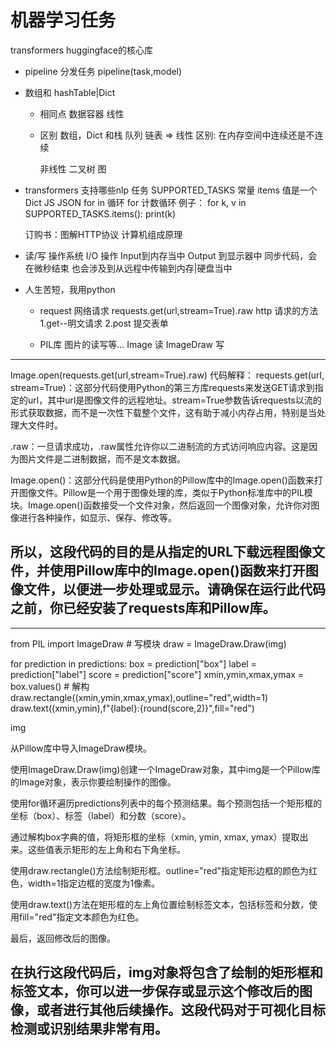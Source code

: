 # 机器学习任务
transformers huggingface的核心库
- pipeline 分发任务
    pipeline(task,model)

- 数组和 hashTable|Dict
    - 相同点
        数据容器 线性 
    - 区别
        数组，Dict 和栈 队列 链表  => 线性    区别: 在内存空间中连续还是不连续 
        
        非线性 二叉树 图

- transformers 支持哪些nlp 任务
    SUPPORTED_TASKS 常量
    items 值是一个Dict JS JSON
    for   in   循环    for 计数循环
    例子：
      for k, v in SUPPORTED_TASKS.items():
        print(k)

    订购书：图解HTTP协议
        计算机组成原理

- 读/写  操作系统 I/O 操作 Input到内存当中
  Output 到显示器中
      同步代码，会在微秒结束 也会涉及到从远程中传输到内存|硬盘当中
    
- 人生苦短，我用python
  - request 网络请求
  requests.get(url,stream=True).raw
  http 请求的方法 
  1.get--明文请求
  2.post 提交表单

  - PIL库 图片的读写等...
    Image  读
    ImageDraw  写
     




------------------------------------------------------------------------------------------------------------------------
Image.open(requests.get(url,stream=True).raw)
  代码解释：
  requests.get(url, stream=True)：这部分代码使用Python的第三方库requests来发送GET请求到指定的url，其中url是图像文件的远程地址。stream=True参数告诉requests以流的形式获取数据，而不是一次性下载整个文件，这有助于减小内存占用，特别是当处理大文件时。

  .raw：一旦请求成功，.raw属性允许你以二进制流的方式访问响应内容。这是因为图片文件是二进制数据，而不是文本数据。

  Image.open()：这部分代码是使用Python的Pillow库中的Image.open()函数来打开图像文件。Pillow是一个用于图像处理的库，类似于Python标准库中的PIL模块。Image.open()函数接受一个文件对象，然后返回一个图像对象，允许你对图像进行各种操作，如显示、保存、修改等。

  所以，这段代码的目的是从指定的URL下载远程图像文件，并使用Pillow库中的Image.open()函数来打开图像文件，以便进一步处理或显示。请确保在运行此代码之前，你已经安装了requests库和Pillow库。
------------------------------------------------------------------------------------------------------------------------



------------------------------------------------------------------------------------------------------------------------
from PIL import ImageDraw  # 写模块
draw = ImageDraw.Draw(img)

for prediction in predictions:
  box = prediction["box"]
  label = prediction["label"]
  score = prediction["score"]
  xmin,ymin,xmax,ymax = box.values() # 解构
  draw.rectangle((xmin,ymin,xmax,ymax),outline="red",width=1)
  draw.text((xmin,ymin),f"{label}:{round(score,2)}",fill="red")

img

从Pillow库中导入ImageDraw模块。

使用ImageDraw.Draw(img)创建一个ImageDraw对象，其中img是一个Pillow库的Image对象，表示你要绘制操作的图像。

使用for循环遍历predictions列表中的每个预测结果。每个预测包括一个矩形框的坐标（box）、标签（label）和分数（score）。

通过解构box字典的值，将矩形框的坐标（xmin, ymin, xmax, ymax）提取出来。这些值表示矩形的左上角和右下角坐标。

使用draw.rectangle()方法绘制矩形框。outline="red"指定矩形边框的颜色为红色，width=1指定边框的宽度为1像素。

使用draw.text()方法在矩形框的左上角位置绘制标签文本，包括标签和分数，使用fill="red"指定文本颜色为红色。

最后，返回修改后的图像。

在执行这段代码后，img对象将包含了绘制的矩形框和标签文本，你可以进一步保存或显示这个修改后的图像，或者进行其他后续操作。这段代码对于可视化目标检测或识别结果非常有用。
-----------------------------------------------------------------------------------------------------------------------





    